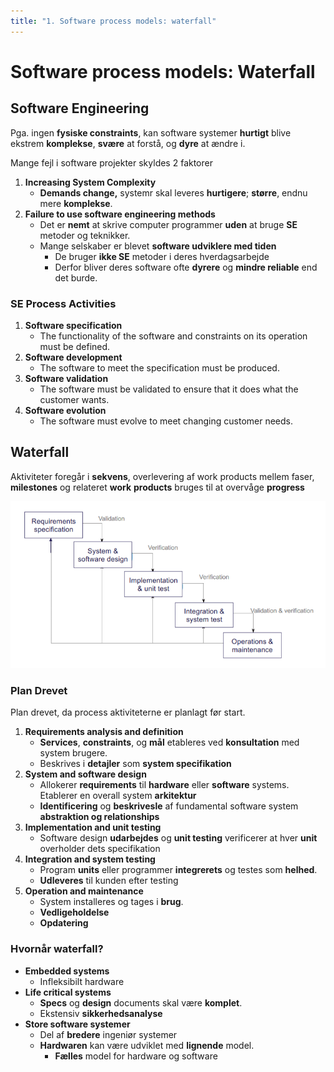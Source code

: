 ```yaml
---
title: "1. Software process models: waterfall"
---
```


# Software process models: Waterfall

## Software Engineering

Pga. ingen **fysiske constraints**, kan software systemer **hurtigt** blive ekstrem **komplekse**, **svære** at forstå, og **dyre** at ændre i.

Mange fejl i software projekter skyldes 2 faktorer

1. **Increasing System Complexity**
    * **Demands change,** systemr skal leveres **hurtigere**; **større**, endnu mere **komplekse**.
2. **Failure to use software engineering methods**
    * Det er **nemt** at skrive computer programmer **uden** at bruge **SE** metoder og teknikker.
    * Mange selskaber er blevet **software udviklere med tiden**
        * De bruger **ikke SE** metoder i deres hverdagsarbejde
        * Derfor bliver deres software ofte **dyrere** og **mindre reliable** end det burde.



### SE Process Activities

1. **Software specification** 
    * The functionality of the software and constraints on its operation must be defined.
2. **Software development** 
    * The software to meet the specification must be produced.
3. **Software validation** 
    * The software must be validated to ensure that it does what the customer wants.
4. **Software evolution** 
    * The software must evolve to meet changing customer needs.



## Waterfall

Aktiviteter foregår i **sekvens**, overlevering af work products mellem faser, **milestones** og relateret **work** **products** bruges til at overvåge **progress**

![image-20200121104009627](../images/01-introduction/image-20200121104009627.png)

### Plan Drevet

Plan drevet, da process aktiviteterne er planlagt før start.

1.  **Requirements analysis and definition** 
    * **Services**, **constraints**, og **mål** etableres ved **konsultation** med system brugere.
    * Beskrives i **detajler** som **system specifikation**
2.  **System and software design** 
    * Allokerer **requirements** til **hardware** eller **software** systems.
        Etablerer en overall system **arkitektur**
    * **Identificering** og **beskrivesle** af fundamental software system **abstraktion og relationships**
3.  **Implementation and unit testing** 
    * Software design **udarbejdes** og **unit testing** verificerer at hver **unit** overholder dets specifikation
4.  **Integration and system testing** 
    * Program **units** eller programmer **integrerets** og testes som **helhed**.
    * **Udleveres** til kunden efter testing
5.  **Operation and maintenance** 
    * System installeres og tages i **brug**.
    * **Vedligeholdelse**
    * **Opdatering**



### Hvornår waterfall?

* **Embedded systems**
    * Infleksibilt hardware
* **Life critical systems**
    * **Specs** og **design** documents skal være **komplet**.
    * Ekstensiv **sikkerhedsanalyse**
* **Store software systemer**
    * Del af **bredere** ingeniør systemer
    * **Hardwaren** kan være udviklet med **lignende** model.
        * **Fælles** model for hardware og software